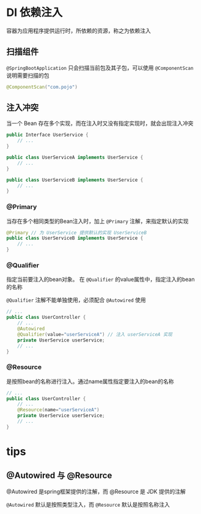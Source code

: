 # DI 依赖注入

容器为应用程序提供运行时，所依赖的资源，称之为依赖注入

## 扫描组件

`@SpringBootApplication` 只会扫描当前包及其子包，可以使用 `@ComponentScan` 说明需要扫描的包

```java
@ComponentScan("com.pojo")
```

## 注入冲突

当一个 Bean 存在多个实现，而在注入时又没有指定实现时，就会出现注入冲突

```java
public Interface UserService {
    // ...
}
```

```java
public class UserServiceA implements UserService {
    // ...
}
```

```java
public class UserServiceB implements UserService {
    // ...
}
```

### @Primary
当存在多个相同类型的Bean注入时，加上 `@Primary` 注解，来指定默认的实现

```java
@Primary // 为 UserService 提供默认的实现 UserServiceB
public class UserServiceB implements UserService {
    // ...
}
```

### @Qualifier

指定当前要注入的bean对象。 在 `@Qualifier` 的value属性中，指定注入的bean的名称

`@Qualifier` 注解不能单独使用，必须配合 `@Autowired` 使用

```java
// ...
public class UserController {
    // ...
    @Autowired
    @Qualifier(value="userServiceA") // 注入 userServiceA 实现
    private UserService userService;
    // ...
}
```


### @Resource

是按照bean的名称进行注入。通过name属性指定要注入的bean的名称
```java
// ...
public class UserController {
    // ...
    @Resource(name="userServiceA")
    private UserService userService;
    // ...
}
```

# tips
## @Autowired 与 @Resource

@Autowired 是spring框架提供的注解，而 @Resource 是 JDK 提供的注解

`@Autowired` 默认是按照类型注入，而 `@Resource` 默认是按照名称注入